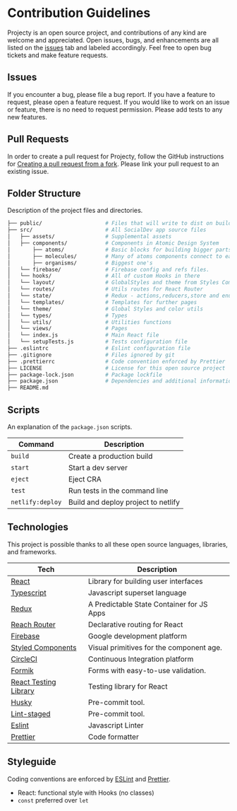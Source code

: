 # Contribution Guidelines

Projecty is an open source project, and contributions of any kind are welcome and appreciated. Open issues, bugs, and enhancements are all listed on the [issues](https://github.com/olafsulich/SocialDev/issues) tab and labeled accordingly. Feel free to open bug tickets and make feature requests.

## Issues

If you encounter a bug, please file a bug report. If you have a feature to request, please open a feature request. If you would like to work on an issue or feature, there is no need to request permission. Please add tests to any new features.

## Pull Requests

In order to create a pull request for Projecty, follow the GitHub instructions for [Creating a pull request from a fork](https://help.github.com/en/github/collaborating-with-issues-and-pull-requests/creating-a-pull-request-from-a-fork). Please link your pull request to an existing issue.

## Folder Structure

Description of the project files and directories.

```bash
├── public/                    # Files that will write to dist on build
├── src/                       # All SocialDev app source files
│   ├── assets/                # Supplemental assets
│   ├── components/            # Components in Atomic Design System
│       ├── atoms/             # Basic blocks for building bigger parts
│       ├── molecules/         # Many of atoms components connect to each other
│       ├── organisms/         # Biggest one's
│   └── firebase/              # Firebase config and refs files.
│   └── hooks/                 # All of custom Hooks in there
│   └── layout/                # GlobalStyles and theme from Styles Components
│   └── routes/                # Utils routes for React Router
│   └── state/                 # Redux - actions,reducers,store and enums
│   └── templates/             # Templates for further pages
│   └── theme/                 # Global Styles and color utils
│   └── types/                 # Types
│   └── utils/                 # Utilities functions
│   └── views/                 # Pages
│   └── index.js               # Main React file
│   └── setupTests.js          # Tests configuration file
├── .eslintrc                  # Eslint configuration file
├── .gitignore                 # Files ignored by git
├── .prettierrc                # Code convention enforced by Prettier
├── LICENSE                    # License for this open source project
├── package-lock.json          # Package lockfile
├── package.json               # Dependencies and additional information
├── README.md
```

## Scripts

An explanation of the `package.json` scripts.

| Command          | Description                         |
| ---------------- | ----------------------------------- |
| `build`          | Create a production build           |
| `start`          | Start a dev server                  |
| `eject`          | Eject CRA                           |
| `test`           | Run tests in the command line       |
| `netlify:deploy` | Build and deploy project to netlify |

## Technologies

This project is possible thanks to all these open source languages, libraries, and frameworks.

| Tech                                                  | Description                               |
| ----------------------------------------------------- | ----------------------------------------- |
| [React](https://reactjs.org/)                         | Library for building user interfaces      |
| [Typescript](https://www.typescriptlang.org/)         | Javascript superset language              |
| [Redux](https://redux.js.org/)                        | A Predictable State Container for JS Apps |
| [Reach Router](https://reach.tech/router)             | Declarative routing for React             |
| [Firebase](https://firebase.google.com/)              | Google development platform               |
| [Styled Components](https://styled-components.com/)   | Visual primitives for the component age.  |
| [CircleCI](https://circleci.com/)                     | Continuous Integration platform           |
| [Formik](https://jaredpalmer.com/formik/)             | Forms with easy-to-use validation.        |
| [React Testing Library](https://testing-library.com/) | Testing library for React                 |
| [Husky](https://github.com/okonet/lint-staged)        | Pre-commit tool.                          |
| [Lint-staged](https://github.com/okonet/lint-staged)  | Pre-commit tool.                          |
| [Eslint](https://eslint.org/)                         | Javascript Linter                         |
| [Prettier](https://prettier.io/)                      | Code formatter                            |

## Styleguide

Coding conventions are enforced by [ESLint](.eslintrc) and [Prettier](.prettierrc).

- React: functional style with Hooks (no classes)
- `const` preferred over `let`
